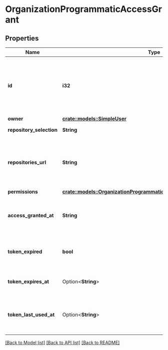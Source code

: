 # OrganizationProgrammaticAccessGrant

## Properties

Name | Type | Description | Notes
------------ | ------------- | ------------- | -------------
**id** | **i32** | Unique identifier of the fine-grained personal access token. The `pat_id` used to get details about an approved fine-grained personal access token. | 
**owner** | [**crate::models::SimpleUser**](simple-user.md) |  | 
**repository_selection** | **String** | Type of repository selection requested. | 
**repositories_url** | **String** | URL to the list of repositories the fine-grained personal access token can access. Only follow when `repository_selection` is `subset`. | 
**permissions** | [**crate::models::OrganizationProgrammaticAccessGrantRequestPermissions**](organization_programmatic_access_grant_request_permissions.md) |  | 
**access_granted_at** | **String** | Date and time when the fine-grained personal access token was approved to access the organization. | 
**token_expired** | **bool** | Whether the associated fine-grained personal access token has expired. | 
**token_expires_at** | Option<**String**> | Date and time when the associated fine-grained personal access token expires. | 
**token_last_used_at** | Option<**String**> | Date and time when the associated fine-grained personal access token was last used for authentication. | 

[[Back to Model list]](../README.md#documentation-for-models) [[Back to API list]](../README.md#documentation-for-api-endpoints) [[Back to README]](../README.md)


